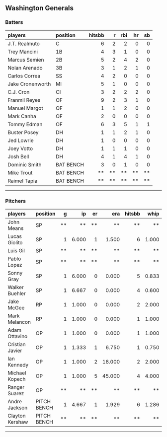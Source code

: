 ## Washington Generals

### Batters

 
|players          |position  | hitsbb|  r| rbi| hr| sb| 
|:----------------|:---------|------:|--:|---:|--:|--:| 
|J.T. Realmuto    |C         |      6|  2|   2|  0|  0| 
|Trey Mancini     |1B        |      4|  3|   1|  0|  0| 
|Marcus Semien    |2B        |      5|  2|   4|  2|  0| 
|Nolan Arenado    |3B        |      3|  1|   2|  1|  0| 
|Carlos Correa    |SS        |      4|  2|   0|  0|  0| 
|Jake Cronenworth |MI        |      5|  1|   0|  0|  0| 
|C.J. Cron        |CI        |      3|  2|   2|  2|  0| 
|Franmil Reyes    |OF        |      9|  2|   3|  1|  0| 
|Manuel Margot    |OF        |      1|  1|   2|  0|  0| 
|Mark Canha       |OF        |      2|  0|   0|  0|  0| 
|Tommy Edman      |OF        |      6|  3|   5|  1|  1| 
|Buster Posey     |DH        |      1|  1|   2|  1|  0| 
|Jed Lowrie       |DH        |      1|  0|   0|  0|  0| 
|Joey Votto       |DH        |      1|  1|   1|  0|  0| 
|Josh Bell        |DH        |      4|  1|   4|  1|  0| 
|Dominic Smith    |BAT BENCH |      3|  0|   1|  0|  0| 
|Mike Trout       |BAT BENCH |     **| **|  **| **| **| 
|Raimel Tapia     |BAT BENCH |     **| **|  **| **| **| 

* * *

### Pitchers

 
|players         |position    |  g|    ip| er|    era| hitsbb|  whip| so|  w| sv| 
|:---------------|:-----------|--:|-----:|--:|------:|------:|-----:|--:|--:|--:| 
|John Means      |SP          | **|    **| **|     **|     **|    **| **| **| **| 
|Lucas Giolito   |SP          |  1| 6.000|  1|  1.500|      6| 1.000|  6|  0|  0| 
|Luis Gil        |SP          | **|    **| **|     **|     **|    **| **| **| **| 
|Pablo Lopez     |SP          | **|    **| **|     **|     **|    **| **| **| **| 
|Sonny Gray      |SP          |  1| 6.000|  0|  0.000|      5| 0.833|  6|  1|  0| 
|Walker Buehler  |SP          |  1| 6.667|  0|  0.000|      4| 0.600|  8|  0|  0| 
|Jake McGee      |RP          |  1| 1.000|  0|  0.000|      2| 2.000|  1|  0|  1| 
|Mark Melancon   |RP          |  1| 1.000|  0|  0.000|      1| 1.000|  1|  0|  0| 
|Adam Ottavino   |OP          |  1| 1.000|  0|  0.000|      1| 1.000|  2|  0|  1| 
|Cristian Javier |OP          |  1| 1.333|  1|  6.750|      1| 0.750|  2|  0|  0| 
|Ian Kennedy     |OP          |  1| 1.000|  2| 18.000|      2| 2.000|  2|  0|  0| 
|Michael Kopech  |OP          |  1| 1.000|  5| 45.000|      4| 4.000|  1|  0|  0| 
|Ranger Suarez   |OP          | **|    **| **|     **|     **|    **| **| **| **| 
|Andre Jackson   |PITCH BENCH |  1| 4.667|  1|  1.929|      6| 1.286|  2|  0|  0| 
|Clayton Kershaw |PITCH BENCH | **|    **| **|     **|     **|    **| **| **| **| 


* * *


